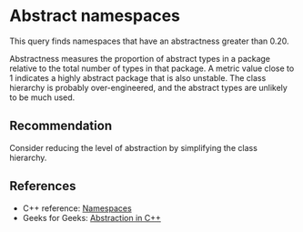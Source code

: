 # Abstract namespaces
This query finds namespaces that have an abstractness greater than 0.20.

Abstractness measures the proportion of abstract types in a package relative to the total number of types in that package. A metric value close to 1 indicates a highly abstract package that is also unstable. The class hierarchy is probably over-engineered, and the abstract types are unlikely to be much used.


## Recommendation
Consider reducing the level of abstraction by simplifying the class hierarchy.


## References
* C++ reference: [Namespaces](https://en.cppreference.com/w/cpp/language/namespace)
* Geeks for Geeks: [Abstraction in C++](https://www.geeksforgeeks.org/abstraction-in-c/)
